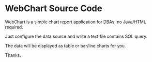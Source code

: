 WebChart Source Code
===========================

WebChart is a simple chart report application for DBAs, no Java/HTML required.

Just configure the data source and write a text file contains SQL query.

The data will be displayed as table or bar/line charts for you.

Thanks.
